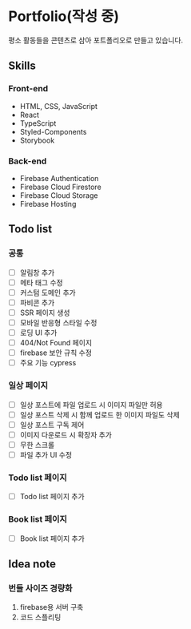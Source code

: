 # Portfolio(작성 중)
평소 활동들을 콘텐츠로 삼아 포트폴리오로 만들고 있습니다.
## Skills
### Front-end
+ HTML, CSS, JavaScript
+ React
+ TypeScript
+ Styled-Components
+ Storybook

### Back-end
+ Firebase Authentication
+ Firebase Cloud Firestore
+ Firebase Cloud Storage
+ Firebase Hosting

## Todo list
### 공통
- [ ] 알림창 추가
- [ ] 메타 태그 수정
- [ ] 커스텀 도메인 추가
- [ ] 파비콘 추가
- [ ] SSR 페이지 생성
- [ ] 모바일 반응형 스타일 수정
- [ ] 로딩 UI 추가
- [ ] 404/Not Found 페이지 
- [ ] firebase 보안 규칙 수정
- [ ] 주요 기능 cypress 

### 일상 페이지
- [ ] 일상 포스트에 파일 업로드 시 이미지 파일만 허용
- [ ] 일상 포스트 삭제 시 함께 업로드 한 이미지 파일도 삭제
- [ ] 일상 포스트 구독 제어
- [ ] 이미지 다운로드 시 확장자 추가
- [ ] 무한 스크롤 
- [ ] 파일 추가 UI 수정

### Todo list 페이지
- [ ] Todo list 페이지 추가

### Book list 페이지
- [ ] Book list 페이지 추가

## Idea note
### 번들 사이즈 경량화  
1. firebase용 서버 구축
2. 코드 스플리팅

